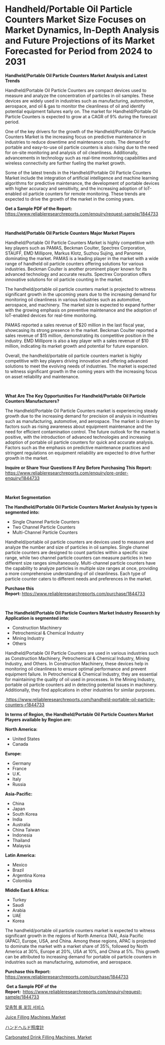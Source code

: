 <p><h1>Handheld/Portable Oil Particle Counters Market Size Focuses on Market Dynamics, In-Depth Analysis and Future Projections of its Market Forecasted for Period from 2024 to 2031</h1></p><p><strong>Handheld/Portable Oil Particle Counters Market Analysis and Latest Trends</strong></p>
<p><p>Handheld/Portable Oil Particle Counters are compact devices used to measure and analyze the concentration of particles in oil samples. These devices are widely used in industries such as manufacturing, automotive, aerospace, and oil & gas to monitor the cleanliness of oil and identify potential equipment failures early on. The market for Handheld/Portable Oil Particle Counters is expected to grow at a CAGR of 9% during the forecast period.</p><p>One of the key drivers for the growth of the Handheld/Portable Oil Particle Counters Market is the increasing focus on predictive maintenance in industries to reduce downtime and maintenance costs. The demand for portable and easy-to-use oil particle counters is also rising due to the need for on-site monitoring and analysis of oil cleanliness. Additionally, advancements in technology such as real-time monitoring capabilities and wireless connectivity are further fueling the market growth.</p><p>Some of the latest trends in the Handheld/Portable Oil Particle Counters Market include the integration of artificial intelligence and machine learning algorithms for predictive maintenance, the development of portable devices with higher accuracy and sensitivity, and the increasing adoption of IoT-enabled oil particle counters for remote monitoring. These trends are expected to drive the growth of the market in the coming years.</p></p>
<p><strong>Get a Sample PDF of the Report:&nbsp;</strong> <a href="https://www.reliableresearchreports.com/enquiry/request-sample/1844733">https://www.reliableresearchreports.com/enquiry/request-sample/1844733</a></p>
<p>&nbsp;</p>
<p><strong>Handheld/Portable Oil Particle Counters Major Market Players</strong></p>
<p><p>Handheld/Portable Oil Particle Counters Market is highly competitive with key players such as PAMAS, Beckman Coulter, Spectrex Corporation, STAUFF, EMD Millipore, Markus Klotz, Suzhou Sujing, and Panomex dominating the market. PAMAS is a leading player in the market with a wide range of handheld oil particle counters offering solutions for various industries. Beckman Coulter is another prominent player known for its advanced technology and accurate results. Spectrex Corporation offers innovative solutions for oil particle counting in the market.</p><p>The handheld/portable oil particle counters market is projected to witness significant growth in the upcoming years due to the increasing demand for monitoring oil cleanliness in various industries such as automotive, aerospace, and machinery. The market size is expected to expand further with the growing emphasis on preventive maintenance and the adoption of IoT-enabled devices for real-time monitoring.</p><p>PAMAS reported a sales revenue of $20 million in the last fiscal year, showcasing its strong presence in the market. Beckman Coulter reported a sales revenue of $15 million, demonstrating its competitive position in the industry. EMD Millipore is also a key player with a sales revenue of $10 million, indicating its market growth and potential for future expansion.</p><p>Overall, the handheld/portable oil particle counters market is highly competitive with key players driving innovation and offering advanced solutions to meet the evolving needs of industries. The market is expected to witness significant growth in the coming years with the increasing focus on asset reliability and maintenance.</p></p>
<p>&nbsp;</p>
<p><strong>What Are The Key Opportunities For Handheld/Portable Oil Particle Counters Manufacturers?</strong></p>
<p><p>The Handheld/Portable Oil Particle Counters market is experiencing steady growth due to the increasing demand for precision oil analysis in industries such as manufacturing, automotive, and aerospace. The market is driven by factors such as rising awareness about equipment maintenance and the need for efficient contamination control. The future outlook for the market is positive, with the introduction of advanced technologies and increasing adoption of portable oil particle counters for quick and accurate analysis. Factors such as the emphasis on predictive maintenance practices and stringent regulations on equipment reliability are expected to drive further growth in the market.</p></p>
<p><strong>Inquire or Share Your Questions If Any Before Purchasing This Report:</strong> <a href="https://www.reliableresearchreports.com/enquiry/pre-order-enquiry/1844733">https://www.reliableresearchreports.com/enquiry/pre-order-enquiry/1844733</a></p>
<p>&nbsp;</p>
<p><strong>Market Segmentation</strong></p>
<p><strong>The Handheld/Portable Oil Particle Counters Market Analysis by types is segmented into:</strong></p>
<p><ul><li>Single Channel Particle Counters</li><li>Two Channel Particle Counters</li><li>Multi-Channel Particle Counters</li></ul></p>
<p><p>Handheld/portable oil particle counters are devices used to measure and analyze the number and size of particles in oil samples. Single channel particle counters are designed to count particles within a specific size range, while two channel particle counters can measure particles in two different size ranges simultaneously. Multi-channel particle counters have the capability to analyze particles in multiple size ranges at once, providing a more comprehensive understanding of oil cleanliness. Each type of particle counter caters to different needs and preferences in the market.</p></p>
<p><strong>Purchase this Report:&nbsp;</strong><a href="https://www.reliableresearchreports.com/purchase/1844733">https://www.reliableresearchreports.com/purchase/1844733</a></p>
<p>&nbsp;</p>
<p><strong>The Handheld/Portable Oil Particle Counters Market Industry Research by Application is segmented into:</strong></p>
<p><ul><li>Construction Machinery</li><li>Petrochemical & Chemical Industry</li><li>Mining Industry</li><li>Others</li></ul></p>
<p><p>Handheld/Portable Oil Particle Counters are used in various industries such as Construction Machinery, Petrochemical & Chemical Industry, Mining Industry, and Others. In Construction Machinery, these devices help in monitoring oil cleanliness to ensure optimal performance and prevent equipment failure. In Petrochemical & Chemical Industry, they are essential for maintaining the quality of oil used in processes. In the Mining Industry, portable oil particle counters aid in detecting potential issues in machinery. Additionally, they find applications in other industries for similar purposes.</p></p>
<p><a href="https://www.reliableresearchreports.com/handheld-portable-oil-particle-counters-r1844733">&nbsp;https://www.reliableresearchreports.com/handheld-portable-oil-particle-counters-r1844733</a></p>
<p><strong>In terms of Region, the Handheld/Portable Oil Particle Counters Market Players available by Region are:</strong></p>
<p>
    <p> <strong> North America: </strong>
        <ul>
            <li>United States</li>
            <li>Canada</li>
        </ul>
        </p> 
    <p> <strong> Europe: </strong>
        <ul>
            <li>Germany</li>
            <li>France</li>
            <li>U.K.</li>
            <li>Italy</li>
            <li>Russia</li>
        </ul>
        </p> 
    <p> <strong> Asia-Pacific: </strong>
        <ul>
            <li>China</li>
            <li>Japan</li>
            <li>South Korea</li>
            <li>India</li>
            <li>Australia</li>
            <li>China Taiwan</li>
            <li>Indonesia</li>
            <li>Thailand</li>
            <li>Malaysia</li>
        </ul>
        </p> 
    <p> <strong> Latin America: </strong>
        <ul>
            <li>Mexico</li>
            <li>Brazil</li>
            <li>Argentina Korea</li>
            <li>Colombia</li>
        </ul>
        </p> 
    <p> <strong> Middle East & Africa: </strong>
        <ul>
            <li>Turkey</li>
            <li>Saudi</li>
            <li>Arabia</li>
            <li>UAE</li>
            <li>Korea</li>
        </ul>
    </p>
    </p>
<p><p>The handheld/portable oil particle counters market is expected to witness significant growth in the regions of North America (NA), Asia Pacific (APAC), Europe, USA, and China. Among these regions, APAC is projected to dominate the market with a market share of 35%, followed by North America at 30%, Europe at 20%, USA at 10%, and China at 5%. This growth can be attributed to increasing demand for portable oil particle counters in industries such as manufacturing, automotive, and aerospace.</p></p>
<p><strong>Purchase this Report: </strong><a href="https://www.reliableresearchreports.com/purchase/1844733">https://www.reliableresearchreports.com/purchase/1844733</a></p>
<p>&nbsp;<strong>Get a Sample PDF of the Report:&nbsp;&nbsp;</strong><a href="https://www.reliableresearchreports.com/enquiry/request-sample/1844733">https://www.reliableresearchreports.com/enquiry/request-sample/1844733</a></p>
<p><strong></strong></p>
<p><p><a href="https://github.com/raap8632/Market-Research-Report-List-2/blob/main/6155184176758.md">맞춤형 롤 포밍 서비스</a></p><p><a href="https://github.com/maesanjaya8/Market-Research-Report-List-1/blob/main/juice-filling-machines-market.md">Juice Filling Machines Market</a></p><p><a href="https://github.com/KenyonJohns/Market-Research-Report-List-1/blob/main/9197313164041.md">ハンドヘルド照度計</a></p><p><a href="https://github.com/sowravmitra0/Market-Research-Report-List-1/blob/main/carbonated-drink-filling-machines-market.md">Carbonated Drink Filling Machines  Market</a></p></p>